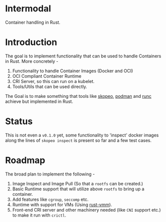 # Intermodal

Container handling in Rust.

# Introduction

The goal is to implement functionality that can be used to handle Containers in Rust. More concretely -

1. Functionality to handle Container Images (Docker and OCI)
2. OCI Compliant Container Runtime
3. CRI Server, so this can run on a kubelet.
4. Tools/Utils that can be used directly.

The Goal is to make something that tools like  [skopeo](), [podman]() and [runc]() achieve but implemented in Rust.

# Status

This is not even a `v0.1.0` yet, some functionality to 'inspect' docker images along the lines of `skopeo inspect` is present so far and a few test cases.

# Roadmap

The broad plan to implement the following -

1. Image Inspect and Image Pull (So that a `rootfs` can be created.)
2. Basic Runtime support that will utilize above `rootfs` to bring up a container.
3. Add features like `cgroup`, `seccomp` etc.
4. Runtime with support for VMs (Using [rust-vmm]()).
5. Front-end CRI server and other machinery needed (like `CNI` support etc.) to make it run with `crictl`.
